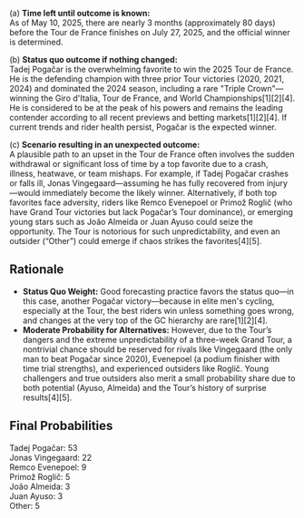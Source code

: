(a) **Time left until outcome is known:**  
As of May 10, 2025, there are nearly 3 months (approximately 80 days) before the Tour de France finishes on July 27, 2025, and the official winner is determined.

(b) **Status quo outcome if nothing changed:**  
Tadej Pogačar is the overwhelming favorite to win the 2025 Tour de France. He is the defending champion with three prior Tour victories (2020, 2021, 2024) and dominated the 2024 season, including a rare "Triple Crown"—winning the Giro d'Italia, Tour de France, and World Championships[1][2][4]. He is considered to be at the peak of his powers and remains the leading contender according to all recent previews and betting markets[1][2][4]. If current trends and rider health persist, Pogačar is the expected winner.

(c) **Scenario resulting in an unexpected outcome:**  
A plausible path to an upset in the Tour de France often involves the sudden withdrawal or significant loss of time by a top favorite due to a crash, illness, heatwave, or team mishaps. For example, if Tadej Pogačar crashes or falls ill, Jonas Vingegaard—assuming he has fully recovered from injury—would immediately become the likely winner. Alternatively, if both top favorites face adversity, riders like Remco Evenepoel or Primož Roglič (who have Grand Tour victories but lack Pogačar’s Tour dominance), or emerging young stars such as João Almeida or Juan Ayuso could seize the opportunity. The Tour is notorious for such unpredictability, and even an outsider (“Other”) could emerge if chaos strikes the favorites[4][5].

## Rationale

- **Status Quo Weight:** Good forecasting practice favors the status quo—in this case, another Pogačar victory—because in elite men's cycling, especially at the Tour, the best riders win unless something goes wrong, and changes at the very top of the GC hierarchy are rare[1][2][4].
- **Moderate Probability for Alternatives:** However, due to the Tour’s dangers and the extreme unpredictability of a three-week Grand Tour, a nontrivial chance should be reserved for rivals like Vingegaard (the only man to beat Pogačar since 2020), Evenepoel (a podium finisher with time trial strengths), and experienced outsiders like Roglič. Young challengers and true outsiders also merit a small probability share due to both potential (Ayuso, Almeida) and the Tour’s history of surprise results[4][5].

## Final Probabilities

Tadej Pogačar: 53  
Jonas Vingegaard: 22  
Remco Evenepoel: 9  
Primož Roglič: 5  
João Almeida: 3  
Juan Ayuso: 3  
Other: 5